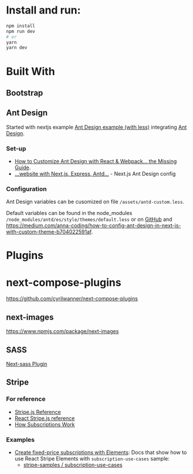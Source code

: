 # Install and run:

```bash
npm install
npm run dev
# or
yarn
yarn dev
```
# Built With

## Bootstrap

## Ant Design
Started with nextjs example [Ant Design example (with less)](https://github.com/zeit/next.js/tree/canary/examples/with-ant-design-less) integrating [Ant Design](http://ant.design).

### Set-up
* [How to Customize Ant Design with React & Webpack… the Missing Guide](https://medium.com/@GeoffMiller/how-to-customize-ant-design-with-react-webpack-the-missing-guide-c6430f2db10f).
* [...website with Next.js, Express, Antd...](https://levelup.gitconnected.com/lets-create-a-project-with-nextjs-antd-and-deploy-with-now-sh-e38772348312) - Next.js Ant Design config

### Configuration
Ant Design variables can be cusomized on file `/assets/antd-custom.less`.

Default variables can be found in the node_modules `/node_modules/antd/es/style/themes/default.less` or on [GitHub](https://github.com/ant-design/ant-design/blob/master/components/style/themes/default.less) and https://medium.com/anna-coding/how-to-config-ant-design-in-next-js-with-custom-theme-b704022591af.

# Plugins

# next-compose-plugins
https://github.com/cyrilwanner/next-compose-plugins

## next-images
https://www.npmjs.com/package/next-images

## SASS
[Next-sass Plugin](https://github.com/zeit/next-plugins/tree/master/packages/next-sass)

## Stripe

### For reference
* [Stripe.js Reference](https://stripe.com/docs/js)
* [React Stripe.js reference](https://stripe.com/docs/stripe-js/react)
* [How Subscriptions Work](https://stripe.com/docs/billing/subscriptions/overview#how-payments-work-subscriptions)

### Examples
* [Create fixed-price subscriptions with Elements](https://stripe.com/docs/billing/subscriptions/fixed-price): Docs that show how to use React Stripe Elements with `subscription-use-cases` sample:
  * [stripe-samples / subscription-use-cases](https://github.com/stripe-samples/subscription-use-cases)